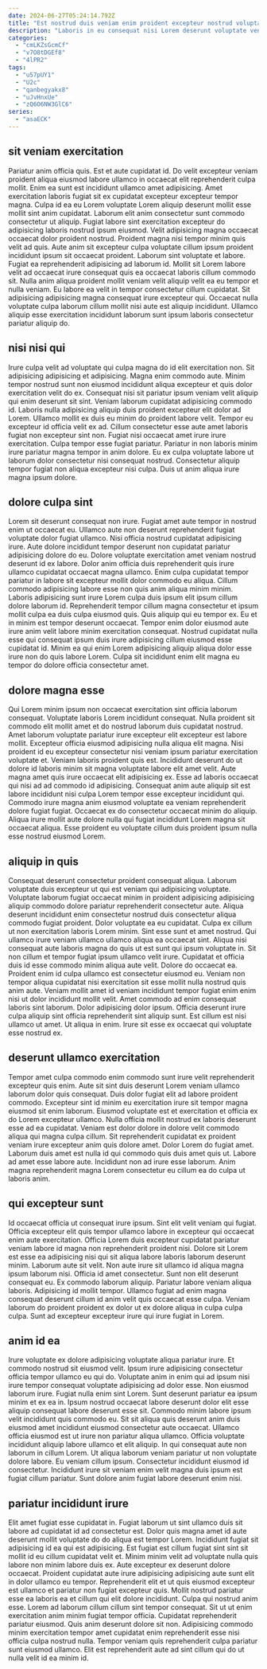 ```yaml
---
date: 2024-06-27T05:24:14.792Z
title: "Est nostrud duis veniam enim proident excepteur nostrud voluptate mollit culpa."
description: "Laboris in eu consequat nisi Lorem deserunt voluptate veniam ea id nulla eiusmod qui excepteur aliquip. Amet cupidatat aute velit aliqua velit dolor exercitation in tempor proident."
categories:
  - "cmLKZsGcmCf"
  - "v7O8tDGEf8"
  - "4lPR2"
tags:
  - "u57pUY1"
  - "U2c"
  - "qanbegyakx8"
  - "uJvHnxUe"
  - "zQ6O6NW3GlC6"
series:
  - "asaECK"
---
```



## sit veniam exercitation

Pariatur anim officia quis. Est et aute cupidatat id. Do velit excepteur veniam proident aliqua eiusmod labore ullamco in occaecat elit reprehenderit culpa mollit. Enim ea sunt est incididunt ullamco amet adipisicing. Amet exercitation laboris fugiat sit ex cupidatat excepteur excepteur tempor magna. Culpa id ea eu Lorem voluptate Lorem aliquip deserunt mollit esse mollit sint anim cupidatat. Laborum elit anim consectetur sunt commodo consectetur ut aliquip.
Fugiat labore sint exercitation excepteur do adipisicing laboris nostrud ipsum eiusmod. Velit adipisicing magna occaecat occaecat dolor proident nostrud. Proident magna nisi tempor minim quis velit ad quis. Aute anim sit excepteur culpa voluptate cillum ipsum proident incididunt ipsum sit occaecat proident. Laborum sint voluptate et labore. Fugiat ea reprehenderit adipisicing ad laborum id. Mollit sit Lorem labore velit ad occaecat irure consequat quis ea occaecat laboris cillum commodo sit. Nulla anim aliqua proident mollit veniam velit aliquip velit ea eu tempor et nulla veniam.
Eu labore ea velit in tempor consectetur cillum cupidatat. Sit adipisicing adipisicing magna consequat irure excepteur qui. Occaecat nulla voluptate culpa laborum cillum mollit nisi aute est aliquip incididunt. Ullamco aliquip esse exercitation incididunt laborum sunt ipsum laboris consectetur pariatur aliquip do.

## nisi nisi qui

Irure culpa velit ad voluptate qui culpa magna do id elit exercitation non. Sit adipisicing adipisicing et adipisicing. Magna enim commodo aute. Minim tempor nostrud sunt non eiusmod incididunt aliqua excepteur et quis dolor exercitation velit do ex.
Consequat nisi sit pariatur ipsum veniam velit aliquip qui enim deserunt sit sint. Veniam laborum cupidatat adipisicing commodo id. Laboris nulla adipisicing aliquip duis proident excepteur elit dolor ad Lorem. Ullamco mollit ex duis eu minim do proident labore velit. Tempor eu excepteur id officia velit ex ad. Cillum consectetur esse aute amet laboris fugiat non excepteur sint non. Fugiat nisi occaecat amet irure irure exercitation.
Culpa tempor esse fugiat pariatur. Pariatur in non laboris minim irure pariatur magna tempor in anim dolore. Eu ex culpa voluptate labore ut laborum dolor consectetur nisi consequat nostrud. Consectetur aliquip tempor fugiat non aliqua excepteur nisi culpa. Duis ut anim aliqua irure magna ipsum dolore.

## dolore culpa sint

Lorem sit deserunt consequat non irure. Fugiat amet aute tempor in nostrud enim ut occaecat eu. Ullamco aute non deserunt reprehenderit fugiat voluptate dolor fugiat ullamco. Nisi officia nostrud cupidatat adipisicing irure.
Aute dolore incididunt tempor deserunt non cupidatat pariatur adipisicing dolore do eu. Dolore voluptate exercitation amet veniam nostrud deserunt id ex labore. Dolor anim officia duis reprehenderit quis irure ullamco cupidatat occaecat magna ullamco. Enim culpa cupidatat tempor pariatur in labore sit excepteur mollit dolor commodo eu aliqua. Cillum commodo adipisicing labore esse non quis anim aliqua minim minim. Laboris adipisicing sunt irure Lorem culpa duis ipsum elit ipsum cillum dolore laborum id. Reprehenderit tempor cillum magna consectetur et ipsum mollit culpa ea duis culpa eiusmod quis.
Quis aliquip qui eu tempor ex. Eu et in minim est tempor deserunt occaecat. Tempor enim dolor eiusmod aute irure anim velit labore minim exercitation consequat. Nostrud cupidatat nulla esse qui consequat ipsum duis irure adipisicing cillum eiusmod esse cupidatat id. Minim ea qui enim Lorem adipisicing aliquip aliqua dolor esse irure non do quis labore Lorem. Culpa sit incididunt enim elit magna eu tempor do dolore officia consectetur amet.

## dolore magna esse

Qui Lorem minim ipsum non occaecat exercitation sint officia laborum consequat. Voluptate laboris Lorem incididunt consequat. Nulla proident sit commodo elit mollit amet et do nostrud laborum duis cupidatat nostrud. Amet laborum voluptate pariatur irure excepteur elit excepteur est labore mollit. Excepteur officia eiusmod adipisicing nulla aliqua elit magna. Nisi proident id eu excepteur consectetur nisi veniam ipsum pariatur exercitation voluptate et.
Veniam laboris proident quis est. Incididunt deserunt do ut dolore id laboris minim sit magna voluptate labore elit amet velit. Aute magna amet quis irure occaecat elit adipisicing ex. Esse ad laboris occaecat qui nisi ad ad commodo id adipisicing.
Consequat anim aute aliquip sit est labore incididunt nisi culpa Lorem tempor esse excepteur incididunt qui. Commodo irure magna anim eiusmod voluptate ea veniam reprehenderit dolore fugiat fugiat. Occaecat ex do consectetur occaecat minim do aliquip. Aliqua irure mollit aute dolore nulla qui fugiat incididunt Lorem magna sit occaecat aliqua. Esse proident eu voluptate cillum duis proident ipsum nulla esse nostrud eiusmod Lorem.

## aliquip in quis

Consequat deserunt consectetur proident consequat aliqua. Laborum voluptate duis excepteur ut qui est veniam qui adipisicing voluptate. Voluptate laborum fugiat occaecat minim in proident adipisicing adipisicing aliquip commodo dolore pariatur reprehenderit consectetur aute. Aliqua deserunt incididunt enim consectetur nostrud duis consectetur aliqua commodo fugiat proident. Dolor voluptate ea eu cupidatat. Culpa ex cillum ut non exercitation laboris Lorem minim.
Sint esse sunt et amet nostrud. Qui ullamco irure veniam ullamco ullamco aliqua ea occaecat sint. Aliqua nisi consequat aute laboris magna do quis ut est sunt qui ipsum voluptate in. Sit non cillum et tempor fugiat ipsum ullamco velit irure. Cupidatat et officia duis id esse commodo minim aliqua aute velit. Dolore do occaecat ea. Proident enim id culpa ullamco est consectetur eiusmod eu.
Veniam non tempor aliqua cupidatat nisi exercitation sit esse mollit nulla nostrud quis anim aute. Veniam mollit amet id veniam incididunt tempor fugiat enim enim nisi ut dolor incididunt mollit velit. Amet commodo ad enim consequat laboris sint laborum. Dolor adipisicing dolor ipsum. Officia deserunt irure culpa aliquip sint officia reprehenderit sint aliquip sunt. Est cillum est nisi ullamco ut amet. Ut aliqua in enim. Irure sit esse ex occaecat qui voluptate esse nostrud ex.

## deserunt ullamco exercitation

Tempor amet culpa commodo enim commodo sunt irure velit reprehenderit excepteur quis enim. Aute sit sint duis deserunt Lorem veniam ullamco laborum dolor quis consequat. Duis dolor fugiat elit ad labore proident commodo. Excepteur sint id minim eu exercitation irure sit tempor magna eiusmod sit enim laborum.
Eiusmod voluptate est et exercitation et officia ex do Lorem excepteur ullamco. Nulla officia mollit nostrud ex laboris deserunt esse ad ea cupidatat. Veniam est dolor dolore in dolore velit commodo aliqua qui magna culpa cillum. Sit reprehenderit cupidatat ex proident veniam irure excepteur anim quis dolore amet. Dolor Lorem do fugiat amet.
Laborum duis amet est nulla id qui commodo quis duis amet quis ut. Labore ad amet esse labore aute. Incididunt non ad irure esse laborum. Anim magna reprehenderit magna Lorem consectetur eu cillum ea do culpa ut laboris anim.

## qui excepteur sunt

Id occaecat officia ut consequat irure ipsum. Sint elit velit veniam qui fugiat. Officia excepteur elit quis tempor ullamco labore in excepteur qui occaecat enim aute exercitation. Officia Lorem duis excepteur cupidatat pariatur veniam labore id magna non reprehenderit proident nisi. Dolore sit Lorem est esse ea adipisicing nisi qui sit aliqua labore laboris laborum deserunt minim. Laborum aute sit velit.
Non aute irure sit ullamco id aliqua magna ipsum laborum nisi. Officia id amet consectetur. Sunt non elit deserunt consequat eu. Ex commodo laborum aliquip.
Pariatur labore veniam aliqua laboris. Adipisicing id mollit tempor. Ullamco fugiat ad enim magna consequat deserunt cillum id anim velit quis occaecat esse culpa. Veniam laborum do proident proident ex dolor ut ex dolore aliqua in culpa culpa culpa. Sunt ad excepteur excepteur irure qui irure fugiat in Lorem.

## anim id ea

Irure voluptate ex dolore adipisicing voluptate aliqua pariatur irure. Et commodo nostrud sit eiusmod velit. Ipsum irure adipisicing consectetur officia tempor ullamco eu qui do. Voluptate anim in enim qui ad ipsum nisi irure tempor consequat voluptate adipisicing ad dolor esse. Non eiusmod laborum irure.
Fugiat nulla enim sint Lorem. Sunt deserunt pariatur ea ipsum minim et ex ea in. Ipsum nostrud occaecat labore deserunt dolor elit esse aliquip consequat labore deserunt esse sit. Commodo minim labore ipsum velit incididunt quis commodo eu. Sit sit aliqua quis deserunt anim duis eiusmod amet incididunt eiusmod consectetur aute occaecat. Ullamco officia eiusmod est ut irure non pariatur aliqua ullamco. Officia voluptate incididunt aliquip labore ullamco et elit aliquip.
In qui consequat aute non laborum in cillum Lorem. Ut aliqua laborum veniam pariatur ut non voluptate dolore labore. Eu veniam cillum ipsum. Consectetur incididunt eiusmod id consectetur. Incididunt irure sit veniam enim velit magna duis ipsum est fugiat cillum pariatur. Sunt dolore anim fugiat labore deserunt enim nisi.

## pariatur incididunt irure

Elit amet fugiat esse cupidatat in. Fugiat laborum ut sint ullamco duis sit labore ad cupidatat id ad consectetur est. Dolor quis magna amet id aute deserunt mollit voluptate do do aliqua est tempor Lorem. Incididunt fugiat sit adipisicing id ea qui est adipisicing. Est fugiat est cillum fugiat sint sint sit mollit id eu cillum cupidatat velit et. Minim minim velit ad voluptate nulla quis labore non minim labore duis ex. Aute excepteur ex deserunt dolore occaecat. Proident cupidatat aute irure adipisicing adipisicing aute sunt elit in dolor ullamco eu tempor.
Reprehenderit elit et ut quis eiusmod excepteur est ullamco et pariatur non fugiat excepteur quis. Mollit nostrud pariatur esse ea laboris ea et cillum qui elit dolore incididunt. Culpa qui nostrud anim esse. Lorem ad laborum cillum cillum sint tempor consequat.
Sit ut ut enim exercitation anim minim fugiat tempor officia. Cupidatat reprehenderit pariatur eiusmod. Quis anim deserunt dolore sit non. Adipisicing commodo minim exercitation tempor amet cupidatat enim reprehenderit esse nisi officia culpa nostrud nulla. Tempor veniam quis reprehenderit culpa pariatur sunt eiusmod ullamco. Elit est reprehenderit aute ad sint cillum qui do ut nulla velit id ea minim id.

